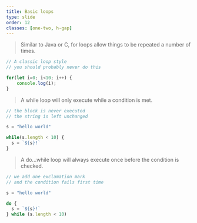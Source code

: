 ```yaml
---
title: Basic loops
type: slide
order: 12
classes: [one-two, h-gap]
---
```


> Similar to Java or C, for loops allow things to be repeated a number of times.

```js
// A classic loop style
// you should probably never do this

for(let i=0; i<10; i++) {
    console.log(i);
}
```

> A while loop will only execute while a condition is met.

```js
// the block is never executed
// the string is left unchanged

s = "hello world"

while(s.length < 10) {
  s = `${s}!` 
}
```

> A do...while loop will always execute once before the condition is checked.

```js
// we add one exclamation mark
// and the condition fails first time

s = "hello world"

do {
  s = `${s}!`             
} while (s.length < 10) 
```